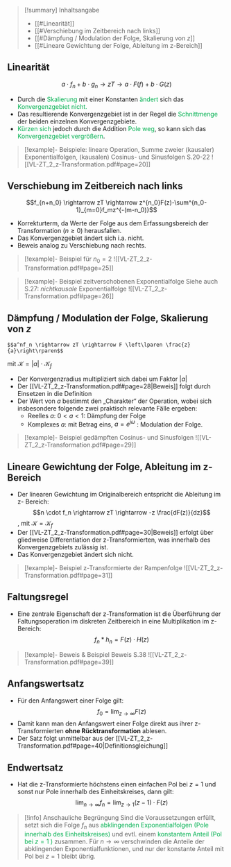 >[!summary] Inhaltsangabe
>- [[#Linearität]]
>- [[#Verschiebung im Zeitbereich nach links]]
>- [[#Dämpfung / Modulation der Folge, Skalierung von $z$]]
>- [[#Lineare Gewichtung der Folge, Ableitung im z-Bereich]]
## Linearität
$$a\cdot f_n+b \cdot g_n \rightarrow zT \rightarrow a\cdot F(f)+ b \cdot G(z)$$
- Durch die <font color="#00b050">Skalierung</font> mit einer Konstanten <font color="#00b050">ändert </font>sich das <font color="#00b050">Konvergenzgebiet nicht.</font>
- Das resultierende Konvergenzgebiet ist in der Regel die <font color="#00b050">Schnittmenge </font>der beiden einzelnen Konvergenzgebiete.
- <font color="#00b050">Kürzen sich</font> jedoch durch die Addition <font color="#00b050">Pole weg</font>, so kann sich das <font color="#00b050">Konvergenzgebiet vergrößern</font>.
>[!example]- Beispiele: lineare Operation, Summe zweier (kausaler) Exponentialfolgen, (kausalen) Cosinus- und Sinusfolgen
>S.20-22
>![[VL-ZT_2_z-Transformation.pdf#page=20]]

## Verschiebung im Zeitbereich nach links
$$f_{n+n_0} \rightarrow zT \rightarrow z^{n_0}F(z)-\sum^{n_0-1}_{m=0}f_mz^{-(m-n_0)}$$
- Korrekturterm, da Werte der Folge aus dem Erfassungsbereich der Transformation ($n \geq 0$) herausfallen.
- Das Konvergenzgebiet ändert sich i.a. nicht.
- Beweis analog zu Verschiebung nach rechts.
>[!example]- Beispiel für $n_0=2$
>![[VL-ZT_2_z-Transformation.pdf#page=25]]

>[!example]- Beispiel zeitverschobenen Exponentialfolge
Siehe auch S.27: *nichtkausale* Exponentialfolge
>![[VL-ZT_2_z-Transformation.pdf#page=26]]


## Dämpfung / Modulation der Folge, Skalierung von $z$
	$$a^nf_n \rightarrow zT \rightarrow F \left\lparen \frac{z}{a}\right\rparen$$
mit $\mathcal{K}=|a| \cdot \mathcal{K}_f$
- Der Konvergenzradius multipliziert sich dabei um Faktor $|a|$
- Der [[VL-ZT_2_z-Transformation.pdf#page=28|Beweis]] folgt durch Einsetzen in die Definition
- Der Wert von $a$ bestimmt den „Charakter“ der Operation, wobei sich insbesondere folgende zwei praktisch relevante Fälle ergeben: 
	- Reelles $a$: $0<a<1$:  Dämpfung der Folge 
	- Komplexes $a$: mit Betrag eins, $a=e^{j\omega}$ : Modulation der Folge.
>[!example]- Beispiel gedämpften Cosinus- und Sinusfolgen
>![[VL-ZT_2_z-Transformation.pdf#page=29]]

## Lineare Gewichtung der Folge, Ableitung im z-Bereich
- Der linearen Gewichtung im Originalbereich entspricht die Ableitung im z- Bereich:
$$n \cdot f_n \rightarrow zT \rightarrow -z \frac{dF(z)}{dz}$$
, mit $\mathcal{K}=\mathcal{K}_f$
- Der [[VL-ZT_2_z-Transformation.pdf#page=30|Beweis]] erfolgt über gliedweise Differentiation der z-Transformierten, was innerhalb des Konvergenzgebiets zulässig ist.
- Das Konvergenzgebiet ändert sich nicht.
>[!example]- Beispiel z-Transformierte der Rampenfolge
>![[VL-ZT_2_z-Transformation.pdf#page=31]]


## Faltungsregel
- Eine zentrale Eigenschaft der z-Transformation ist die Überführung der Faltungsoperation im diskreten Zeitbereich in eine Multiplikation im z- Bereich: $$f_n * h_n = F(z) \cdot H(z)$$
>[!example]- Beweis & Beispiel 
>Beweis S.38
>![[VL-ZT_2_z-Transformation.pdf#page=39]]

## Anfangswertsatz
- Für den Anfangswert einer Folge gilt: $$f_0=\lim_{z \rightarrow \infty} F(z)$$
- Damit kann man den Anfangswert einer Folge direkt aus ihrer z-Transformierten **ohne Rücktransformation** ablesen.
- Der Satz folgt unmittelbar aus der [[VL-ZT_2_z-Transformation.pdf#page=40|Definitionsgleichung]]
## Endwertsatz
- Hat die z-Transformierte höchstens einen einfachen Pol bei $z=1$ und sonst nur Pole innerhalb des Einheitskreises, dann gilt: $$\lim_{n \rightarrow \infty} f_n = \lim_{z \rightarrow 1} (z-1) \cdot F(z)$$
>[!info] Anschauliche Begrüngung
>Sind die Voraussetzungen erfüllt, setzt sich die Folge $f_n$ aus <font color="#00b050">abklingenden Exponentialfolgen (Pole innerhalb des Einheitskreises)</font> und evtl. einem <font color="#00b050">konstantem Anteil (Pol bei $z=1$ )</font> zusammen. Für $n \rightarrow \infty$ verschwinden die Anteile der abklingenden Exponentialfunktionen, und nur der konstante Anteil mit Pol bei $z=1$ bleibt übrig.

